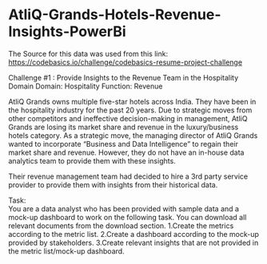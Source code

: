 # AtliQ-Grands-Hotels-Revenue-Insights-PowerBi

The Source for this data was used from this link: https://codebasics.io/challenge/codebasics-resume-project-challenge

Challenge #1 : Provide Insights to the Revenue Team in the Hospitality Domain
Domain:  Hospitality       Function: Revenue

AtliQ Grands owns multiple five-star hotels across India. They have been in the hospitality industry for the past 20 years. Due to strategic moves from other competitors and ineffective decision-making in management, AtliQ Grands are losing its market share and revenue in the luxury/business hotels category. As a strategic move, the managing director of AtliQ Grands wanted to incorporate “Business and Data Intelligence” to regain their market share and revenue. However, they do not have an in-house data analytics team to provide them with these insights.

Their revenue management team had decided to hire a 3rd party service provider to provide them with insights from their historical data.

Task:  
You are a data analyst who has been provided with sample data and a mock-up dashboard to work on the following task. You can download all relevant documents from the download section.
  1.Create the metrics according to the metric list.
  2.Create a dashboard according to the mock-up provided by stakeholders.
  3.Create relevant insights that are not provided in the metric list/mock-up dashboard.
